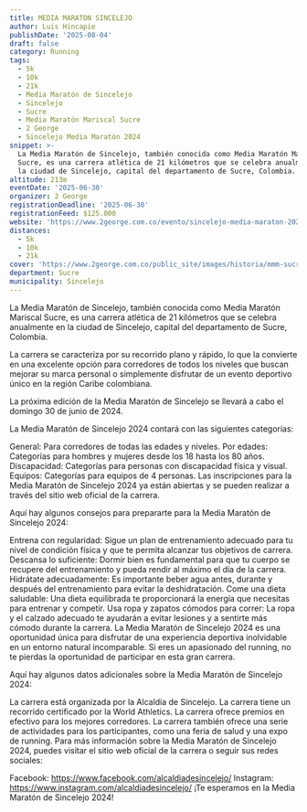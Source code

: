 ```yaml
---
title: MEDIA MARATON SINCELEJO
author: Luis Hincapie
publishDate: '2025-08-04'
draft: false
category: Running
tags:
  - 5k
  - 10k
  - 21k
  - Media Maratón de Sincelejo
  - Sincelejo
  - Sucre
  - Media Maratón Mariscal Sucre
  - 2 George
  - Sincelejo Media Maratón 2024
snippet: >-
  La Media Maratón de Sincelejo, también conocida como Media Maratón Mariscal
  Sucre, es una carrera atlética de 21 kilómetros que se celebra anualmente en
  la ciudad de Sincelejo, capital del departamento de Sucre, Colombia.
altitude: 213m
eventDate: '2025-06-30'
organizer: 2 George
registrationDeadline: '2025-06-30'
registrationFeed: $125.000
website: 'https://www.2george.com.co/evento/sincelejo-media-maraton-2024'
distances:
  - 5k
  - 10k
  - 21k
cover: 'https://www.2george.com.co/public_site/images/historia/mmm-sucre/2023/2.webp'
department: Sucre
municipality: Sincelejo
---
```


La Media Maratón de Sincelejo, también conocida como Media Maratón Mariscal Sucre, es una carrera atlética de 21 kilómetros que se celebra anualmente en la ciudad de Sincelejo, capital del departamento de Sucre, Colombia.

La carrera se caracteriza por su recorrido plano y rápido, lo que la convierte en una excelente opción para corredores de todos los niveles que buscan mejorar su marca personal o simplemente disfrutar de un evento deportivo único en la región Caribe colombiana.

La próxima edición de la Media Maratón de Sincelejo se llevará a cabo el domingo 30 de junio de 2024.

La Media Maratón de Sincelejo 2024 contará con las siguientes categorías:

General: Para corredores de todas las edades y niveles.
Por edades: Categorías para hombres y mujeres desde los 18 hasta los 80 años.
Discapacidad: Categorías para personas con discapacidad física y visual.
Equipos: Categorías para equipos de 4 personas.
Las inscripciones para la Media Maratón de Sincelejo 2024 ya están abiertas y se pueden realizar a través del sitio web oficial de la carrera.

Aquí hay algunos consejos para prepararte para la Media Maratón de Sincelejo 2024:

Entrena con regularidad: Sigue un plan de entrenamiento adecuado para tu nivel de condición física y que te permita alcanzar tus objetivos de carrera.
Descansa lo suficiente: Dormir bien es fundamental para que tu cuerpo se recupere del entrenamiento y pueda rendir al máximo el día de la carrera.
Hidrátate adecuadamente: Es importante beber agua antes, durante y después del entrenamiento para evitar la deshidratación.
Come una dieta saludable: Una dieta equilibrada te proporcionará la energía que necesitas para entrenar y competir.
Usa ropa y zapatos cómodos para correr: La ropa y el calzado adecuado te ayudarán a evitar lesiones y a sentirte más cómodo durante la carrera.
La Media Maratón de Sincelejo 2024 es una oportunidad única para disfrutar de una experiencia deportiva inolvidable en un entorno natural incomparable. Si eres un apasionado del running, no te pierdas la oportunidad de participar en esta gran carrera.

Aquí hay algunos datos adicionales sobre la Media Maratón de Sincelejo 2024:

La carrera está organizada por la Alcaldía de Sincelejo.
La carrera tiene un recorrido certificado por la World Athletics.
La carrera ofrece premios en efectivo para los mejores corredores.
La carrera también ofrece una serie de actividades para los participantes, como una feria de salud y una expo de running.
Para más información sobre la Media Maratón de Sincelejo 2024, puedes visitar el sitio web oficial de la carrera o seguir sus redes sociales:

Facebook: https://www.facebook.com/alcaldiadesincelejo/
Instagram: https://www.instagram.com/alcaldiadesincelejo/
¡Te esperamos en la Media Maratón de Sincelejo 2024!

